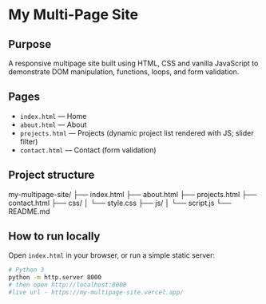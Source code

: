 # My Multi-Page Site

## Purpose
A responsive multipage site built using HTML, CSS and vanilla JavaScript to demonstrate DOM manipulation, functions, loops, and form validation.

## Pages
- `index.html` — Home
- `about.html` — About
- `projects.html` — Projects (dynamic project list rendered with JS; slider filter)
- `contact.html` — Contact (form validation)

## Project structure
my-multipage-site/
├── index.html
├── about.html
├── projects.html
├── contact.html
├── css/
│ └── style.css
├── js/
│ └── script.js
└── README.md


## How to run locally
Open `index.html` in your browser, or run a simple static server:

```bash
# Python 3
python -m http.server 8000
# then open http://localhost:8000
#live url - https://my-multipage-site.vercel.app/